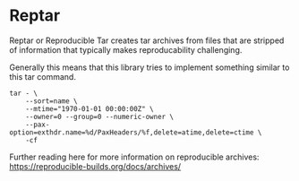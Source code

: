 # Reptar

Reptar or Reproducible Tar creates tar archives from files that are stripped of information that typically makes reproducability challenging.

Generally this means that this library tries to implement something similar to this tar command.

```
tar - \
    --sort=name \
    --mtime="1970-01-01 00:00:00Z" \
    --owner=0 --group=0 --numeric-owner \
    --pax-option=exthdr.name=%d/PaxHeaders/%f,delete=atime,delete=ctime \
    -cf
```

Further reading here for more information on reproducible archives: https://reproducible-builds.org/docs/archives/
